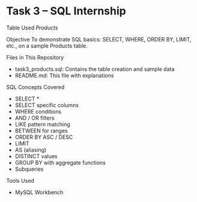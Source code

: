 # Task 3 – SQL Internship

 Table Used
*Products*

 Objective
To demonstrate SQL basics: SELECT, WHERE, ORDER BY, LIMIT, etc., on a sample Products table.

 Files in This Repository
- task3_products.sql: Contains the table creation and sample data
- README.md: This file with explanations

 SQL Concepts Covered
- SELECT *
- SELECT specific columns
- WHERE conditions
- AND / OR filters
- LIKE pattern matching
- BETWEEN for ranges
- ORDER BY ASC / DESC
- LIMIT
- AS (aliasing)
- DISTINCT values
- GROUP BY with aggregate functions
- Subqueries

Tools Used
- MySQL Workbench
